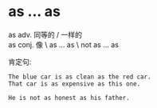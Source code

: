 # as ... as 

as adv. 同等的 / 一样的 \
as conj. 像 \ 
as ... as \ 
not as ... as



肯定句:
```text
The blue car is as clean as the red car.
That car is as expensive as this one.

He is not as honest as his father.
```
